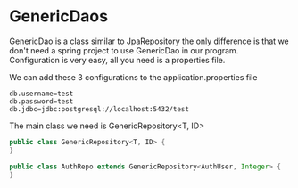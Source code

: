 # GenericDaos
GenericDao is a class similar to JpaRepository
the only difference is that we don't need a spring project to use GenericDao in our program. Configuration is very easy, all you need is a properties file.

We can add these 3 configurations to the application.properties file

```Properties
db.username=test
db.password=test
db.jdbc=jdbc:postgresql://localhost:5432/test
```

The main class we need is GenericRepository<T, ID>

```Java
public class GenericRepository<T, ID> {
}
```

```Java
public class AuthRepo extends GenericRepository<AuthUser, Integer> {
}
```
